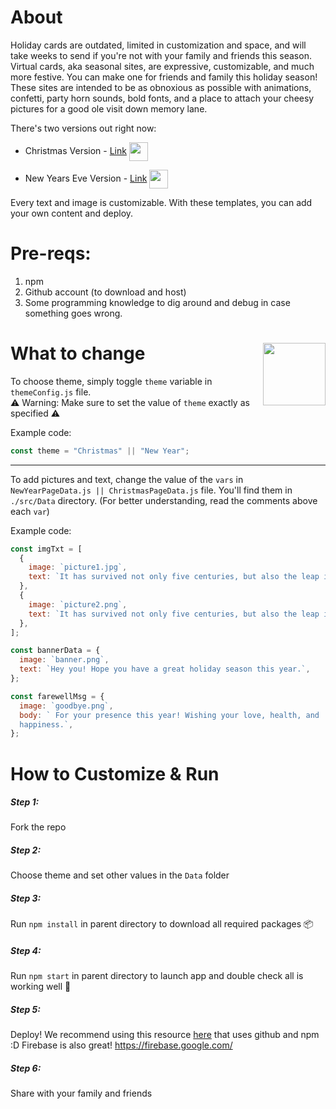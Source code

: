 # About

Holiday cards are outdated, limited in customization and space, and will take weeks to send if you're not with your family and friends this season. Virtual cards, aka seasonal sites, are expressive, customizable, and much more festive. You can make one for friends and family this holiday season! These sites are intended to be as obnoxious as possible with animations, confetti, party horn sounds, bold fonts, and a place to attach your cheesy pictures for a good ole visit down memory lane.

There's two versions out right now:

- Christmas Version - [Link](https://christmas-site.web.app/)  <img src="https://freepngimg.com/download/christmas/26196-6-christmas-stocking.png" width="30" align="center">

- New Years Eve Version - [Link](https://new-year-site.web.app/) <img src="https://encrypted-tbn0.gstatic.com/images?q=tbn:ANd9GcR6dqj6A2VfPLyXHuTGCnXcrt5I0jIhfR2NBQ&usqp=CAU" width="30" align="center">

Every text and image is customizable. With these templates, you can add your own content and deploy.

# Pre-reqs:

1. npm
2. Github account (to download and host)
3. Some programming knowledge to dig around and debug in case something goes wrong.

# What to change <img src="https://media.giphy.com/media/6vj5quVNRhoQw/giphy.gif" align="right" width="100">

To choose theme, simply toggle `theme` variable in `themeConfig.js` file.<br/>
⚠️ Warning: Make sure to set the value of `theme` exactly as specified ⚠️

Example code:

```javascript
const theme = "Christmas" || "New Year";
```

---

To add pictures and text, change the value of the `vars` in `NewYearPageData.js || ChristmasPageData.js` file. You'll find them in `./src/Data` directory. (For better understanding, read the comments above each `var`)

Example code:

```javascript
const imgTxt = [
  {
    image: `picture1.jpg`,
    text: `It has survived not only five centuries, but also the leap into electronic typesetting...`,
  },
  {
    image: `picture2.png`,
    text: `It has survived not only five centuries, but also the leap into electronic typesetting...`,
  },
];

const bannerData = {
  image: `banner.png`,
  text: `Hey you! Hope you have a great holiday season this year.`,
};

const farewellMsg = {
  image: `goodbye.png`,
  body: ` For your presence this year! Wishing your love, health, and
  happiness.`,
};
```

# How to Customize & Run

##### Step 1:
Fork the repo

##### Step 2:
Choose theme and set other values in the `Data` folder 

##### Step 3:
Run `npm install` in parent directory to download all required packages 📦

##### Step 4:
Run `npm start` in parent directory to launch app and double check all is working well  🚀

##### Step 5:
Deploy! We recommend using this resource [here](https://dev.to/yuribenjamin/how-to-deploy-react-app-in-github-pages-2a1f) that uses github and npm :D 
Firebase is also great! https://firebase.google.com/

##### Step 6:
Share with your family and friends 
